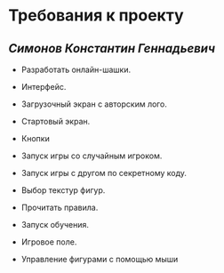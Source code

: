 # **Требования к проекту**		
## *Симонов Константин Геннадьевич*

* Разработать онлайн-шашки.

* Интерфейс.
* Загрузочный экран с авторским лого.
* Стартовый экран.
* Кнопки
* Запуск игры со случайным игроком.
* Запуск игры с другом по секретному коду.
* Выбор текстур фигур.
* Прочитать правила.
* Запуск обучения.
* Игровое поле.

* Управление фигурами с помощью мыши
